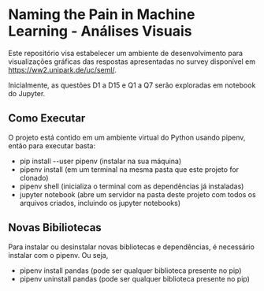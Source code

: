 # Naming the Pain in Machine Learning - Análises Visuais
Este repositório visa estabelecer um ambiente de desenvolvimento para visualizações gráficas das respostas apresentadas no survey disponível em https://ww2.unipark.de/uc/seml/. 

Inicialmente, as questões D1 a D15 e Q1 a Q7 serão exploradas em notebook do Jupyter. 

## Como Executar

O projeto está contido em um ambiente virtual do Python usando pipenv, então para executar basta:

- pip install --user pipenv (instalar na sua máquina)
- pipenv install (em um terminal na mesma pasta que este projeto for clonado)
- pipenv shell (inicializa o terminal com as dependências já instaladas)
- jupyter notebook (abre um servidor na pasta deste projeto com todos os arquivos criados, incluindo os jupyter notebooks)

## Novas Bibiliotecas

Para instalar ou desinstalar novas bibliotecas e dependências, é necessário instalar com o pipenv. Ou seja,

- pipenv install pandas (pode ser qualquer biblioteca presente no pip)
- pipenv uninstall pandas (pode ser qualquer biblioteca presente no pip)
